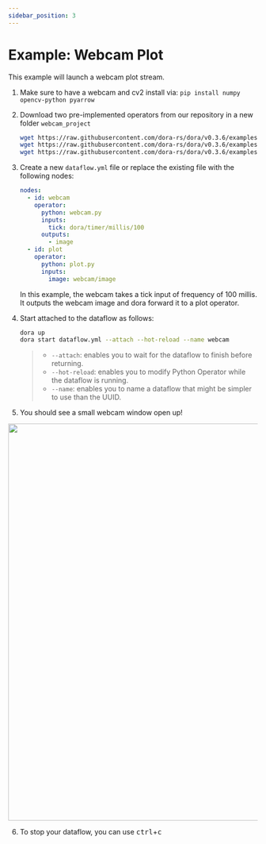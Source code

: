 ```yaml
---
sidebar_position: 3
---
```


# Example: Webcam Plot

This example will launch a webcam plot stream.

1. Make sure to have a webcam and cv2 install via: `pip install numpy opencv-python pyarrow`

2. Download two pre-implemented operators from our repository in a new folder `webcam_project`

   ```bash
   wget https://raw.githubusercontent.com/dora-rs/dora/v0.3.6/examples/python-operator-dataflow/webcam.py
   wget https://raw.githubusercontent.com/dora-rs/dora/v0.3.6/examples/python-operator-dataflow/plot.py
   wget https://raw.githubusercontent.com/dora-rs/dora/v0.3.6/examples/python-operator-dataflow/utils.py
   ```

3. Create a new `dataflow.yml` file or replace the existing file with the following nodes:

   ```yaml
   nodes:
     - id: webcam
       operator:
         python: webcam.py
         inputs:
           tick: dora/timer/millis/100
         outputs:
           - image
     - id: plot
       operator:
         python: plot.py
         inputs:
           image: webcam/image
   ```

   In this example, the webcam takes a tick input of frequency of 100 millis. It outputs the webcam image and dora forward it to a plot operator.

4. Start attached to the dataflow as follows:

   ```bash
   dora up 
   dora start dataflow.yml --attach --hot-reload --name webcam
   ```

   > - `--attach`: enables you to wait for the dataflow to finish
   >   before returning.
   > - `--hot-reload`: enables you to modify Python Operator while the
   >   dataflow is running.
   > - `--name`: enables you to name a dataflow that might be simpler to use than the UUID.

5. You should see a small webcam window open up!

<p align="center">
    <img src="/img/webcam.png" width="800"/>
</p>

6. To stop your dataflow, you can use <kbd>ctrl</kbd>+<kbd>c</kbd>
